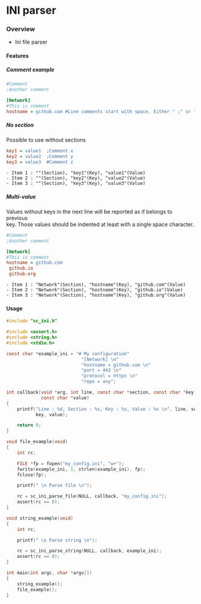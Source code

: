 # INI parser

### Overview

- Ini file parser

#### Features

##### Comment example
```ini
#Comment
;Another comment

[Network]
#This is comment
hostname = github.com #Line comments start with space. Either " ;" or " #"  
```


##### No section
Possible to use without sections

```ini
key1 = value1  ;Comment x
key2 = value2  ;Comment y
key3 = value3  #Comment z
```
```
- Item 1 : ""(Section), "key1"(Key), "value1"(Value)
- Item 2 : ""(Section), "key2"(Key), "value2"(Value)
- Item 3 : ""(Section), "key3"(Key), "value3"(Value)
```

##### Multi-value
Values without keys in the next line will be reported as if belongs to previous   
key. Those values should be indented at least with a single space character.

```ini
#Comment
;Another comment

[Network]
#This is comment
hostname = github.com
 github.io
 github.org 
```
```
- Item 1 : "Network"(Section), "hostname"(Key), "github.com"(Value)
- Item 2 : "Network"(Section), "hostname"(Key), "github.io"(Value)
- Item 3 : "Network"(Section), "hostname"(Key), "github.org"(Value)
```

#### Usage


```c
#include "sc_ini.h"

#include <assert.h>
#include <string.h>
#include <stdio.h>

const char *example_ini = "# My configuration"
                            "[Network] \n"
                            "hostname = github.com \n"
                            "port = 443 \n"
                            "protocol = https \n"
                            "repo = any";

int callback(void *arg, int line, const char *section, const char *key,
             const char *value)
{
    printf("Line : %d, Section : %s, Key : %s, Value : %s \n", line, section,
           key, value);

    return 0;
}

void file_example(void)
{
    int rc;

    FILE *fp = fopen("my_config.ini", "w+");
    fwrite(example_ini, 1, strlen(example_ini), fp);
    fclose(fp);

    printf(" \n Parse file \n");

    rc = sc_ini_parse_file(NULL, callback, "my_config.ini");
    assert(rc == 0);
}

void string_example(void)
{
    int rc;

    printf(" \n Parse string \n");

    rc = sc_ini_parse_string(NULL, callback, example_ini);
    assert(rc == 0);
}

int main(int argc, char *argv[])
{
    string_example();
    file_example();
}
```